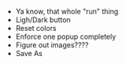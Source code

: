 - Ya know, that whole "run" thing
- Ligh/Dark button
- Reset colors
- Enforce one popup completely
- Figure out images????
- Save As
